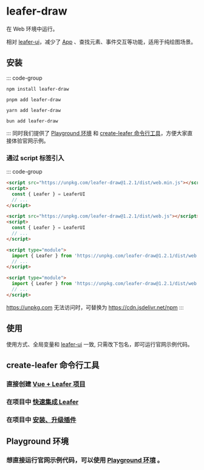 # leafer-draw

在 Web 环境中运行。

相对 [leafer-ui](/guide/install/ui/start.md)，减少了 [App](/reference/display/App.md) 、查找元素、事件交互等功能，适用于纯绘图场景。

## 安装

::: code-group

```sh[npm]
npm install leafer-draw
```

```sh[pnpm]
pnpm add leafer-draw
```

```sh[yarn]
yarn add leafer-draw
```

```sh[bun]
bun add leafer-draw
```

:::
同时我们提供了 [Playground 环境](/guide/runtime.md) 和 [create-leafer 命令行工具](/create/leafer.md)，方便大家直接体验官网示例。

### 通过 script 标签引入

::: code-group

```html [web.min]
<script src="https://unpkg.com/leafer-draw@1.2.1/dist/web.min.js"></script>
<script>
  const { Leafer } = LeaferUI
  // ...
</script>
```

```html [web]
<script src="https://unpkg.com/leafer-draw@1.2.1/dist/web.js"></script>
<script>
  const { Leafer } = LeaferUI
  // ...
</script>
```

```html [module.min]
<script type="module">
  import { Leafer } from 'https://unpkg.com/leafer-draw@1.2.1/dist/web.module.min.js'
  // ...
</script>
```

```html [module]
<script type="module">
  import { Leafer } from 'https://unpkg.com/leafer-draw@1.2.1/dist/web.module.js'
  // ...
</script>
```

https://unpkg.com 无法访问时，可替换为 https://cdn.jsdelivr.net/npm
:::

## 使用

使用方式、全局变量和 [leafer-ui](/guide/install/ui/start.md) 一致, 只需改下包名，即可运行官网示例代码。

## create-leafer 命令行工具

### 直接创建 [Vue + Leafer 项目](/create/leafer.md)

### 在项目中 [快速集成 Leafer](/create/leafer.md)

### 在项目中 [安装、升级插件](/create/leafer.md)

## Playground 环境

### 想直接运行官网示例代码，可以使用 [Playground 环境](/guide/runtime.md) 。
